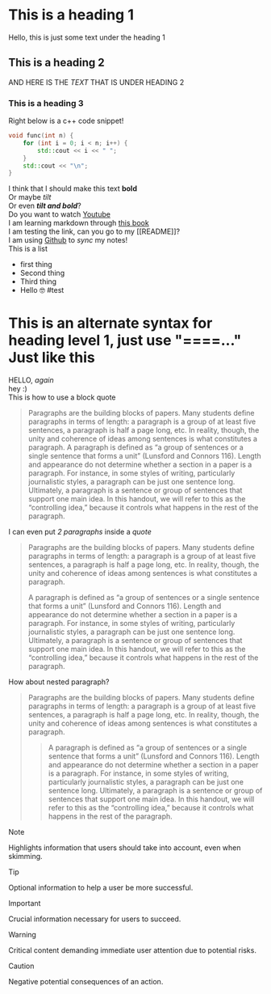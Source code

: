 # This is a heading 1
Hello, this is just some text under the heading 1
## This is a heading 2
AND HERE IS THE *TEXT* THAT IS UNDER HEADING 2
### This is a heading 3
Right below is a c++ code snippet!
```cpp
void func(int n) {
	for (int i = 0; i < n; i++) {
		std::cout << i << " ";
	}
	std::cout << "\n";
}
```

I think that I should make this text **bold**  
Or maybe *tilt*  
Or even ***tilt and bold***?  
Do you want to watch [Youtube](https://youtube.com)  
I am learning markdown through [this book](https://dl.icdst.org/pdfs/files3/c79990b0b853932d36ddc117ce2503e3.pdf)  
I am testing the link, can you go to my [[README]]?  
I am using [Github](https://github.com) to *sync* my notes!  
This is a list
- first thing
- Second thing
- Third thing
- Hello 🤓
#test 

This is an alternate syntax for heading level 1, just use "\=\=\=\=..."
Just like this
=
HELLO, *again*  
hey :)  
This is how to use a block quote  
> Paragraphs are the building blocks of papers. Many students define paragraphs in terms of length: a paragraph is a group of at least five sentences, a paragraph is half a page long, etc. In reality, though, the unity and coherence of ideas among sentences is what constitutes a paragraph. A paragraph is defined as “a group of sentences or a single sentence that forms a unit” (Lunsford and Connors 116). Length and appearance do not determine whether a section in a paper is a paragraph. For instance, in some styles of writing, particularly journalistic styles, a paragraph can be just one sentence long. Ultimately, a paragraph is a sentence or group of sentences that support one main idea. In this handout, we will refer to this as the “controlling idea,” because it controls what happens in the rest of the paragraph.

I can even put *2 paragraphs* inside a *quote*
> Paragraphs are the building blocks of papers. Many students define paragraphs in terms of length: a paragraph is a group of at least five sentences, a paragraph is half a page long, etc. In reality, though, the unity and coherence of ideas among sentences is what constitutes a paragraph.  
>
> A paragraph is defined as “a group of sentences or a single sentence that forms a unit” (Lunsford and Connors 116). Length and appearance do not determine whether a section in a paper is a paragraph. For instance, in some styles of writing, particularly journalistic styles, a paragraph can be just one sentence long. Ultimately, a paragraph is a sentence or group of sentences that support one main idea. In this handout, we will refer to this as the “controlling idea,” because it controls what happens in the rest of the paragraph.

How about nested paragraph?  
>Paragraphs are the building blocks of papers. Many students define paragraphs in terms of length: a paragraph is a group of at least five sentences, a paragraph is half a page long, etc. In reality, though, the unity and coherence of ideas among sentences is what constitutes a paragraph.  
>
>>A paragraph is defined as “a group of sentences or a single sentence that forms a unit” (Lunsford and Connors 116). Length and appearance do not determine whether a section in a paper is a paragraph. For instance, in some styles of writing, particularly journalistic styles, a paragraph can be just one sentence long. Ultimately, a paragraph is a sentence or group of sentences that support one main idea. In this handout, we will refer to this as the “controlling idea,” because it controls what happens in the rest of the paragraph.

> [!NOTE]  
> Highlights information that users should take into account, even when skimming.

> [!TIP]
> Optional information to help a user be more successful.

> [!IMPORTANT]  
> Crucial information necessary for users to succeed.

> [!WARNING]  
> Critical content demanding immediate user attention due to potential risks.

> [!CAUTION]
> Negative potential consequences of an action.
